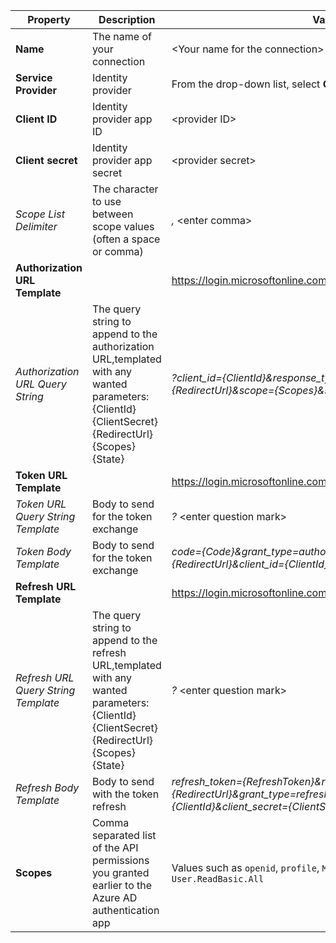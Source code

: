 <!-- Oauth 2 generic provider settings -->
<!-- Fixed ID -->

| **Property** | **Description** | **Value** |
|---|---|---|
|**Name** | The name of your connection | \<Your name for the connection\> <img width="300px">|
| **Service Provider**| Identity provider | From the drop-down list, select **Oauth 2 Generic Provider** |
|**Client ID** | Identity provider app ID| \<provider ID\> |
|**Client secret** | Identity provider app secret| <provider secret\> |
|*Scope List Delimiter*|The character to use between scope values (often a space or comma) | *,* \<enter comma\> |
|**Authorization URL Template** || https://login.microsoftonline.com/common/oauth2/v2.0/authorize |
|*Authorization URL Query String* |The query string to append to the authorization URL,templated with any wanted parameters: {ClientId} {ClientSecret} {RedirectUrl} {Scopes} {State}| *?client_id={ClientId}&response_type=code&redirect_uri={RedirectUrl}&scope={Scopes}&state={State}* |
|**Token URL Template** | | https://login.microsoftonline.com/common/oauth2/v2.0/token |
|*Token URL Query String Template* | Body to send for the token exchange |*?* \<enter question mark\>|
|*Token Body Template* | Body to send for the token exchange | *code={Code}&grant_type=authorization_code&redirect_uri={RedirectUrl}&client_id={ClientId}&client_secret={ClientSecret}* |
|**Refresh URL Template** | | https://login.microsoftonline.com/common/oauth2/v2.0/token |
|*Refresh URL Query String Template* |The query string to append to the refresh URL,templated with any wanted parameters: {ClientId} {ClientSecret} {RedirectUrl} {Scopes} {State} |*?* \<enter question mark\>|
|*Refresh Body Template* | Body to send with the token refresh | *refresh_token={RefreshToken}&redirect_uri={RedirectUrl}&grant_type=refresh_token&client_id={ClientId}&client_secret={ClientSecret}* |
|**Scopes** | Comma separated list of the API permissions you granted earlier to the Azure AD authentication app | Values such as `openid`, `profile`, `Mail.Read`, `Mail.Send`, `User.Read`, `User.ReadBasic.All`|
